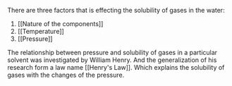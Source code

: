 There are three factors that is effecting the solubility of gases in the water:

1. [[Nature of the components]]
2. [[Temperature]]
3. [[Pressure]]


The relationship between pressure and solubility of gases in a particular solvent was investigated by William Henry. And the generalization of his research form a law name [[Henry's Law]]. Which explains the solubility of gases with the changes of the pressure.